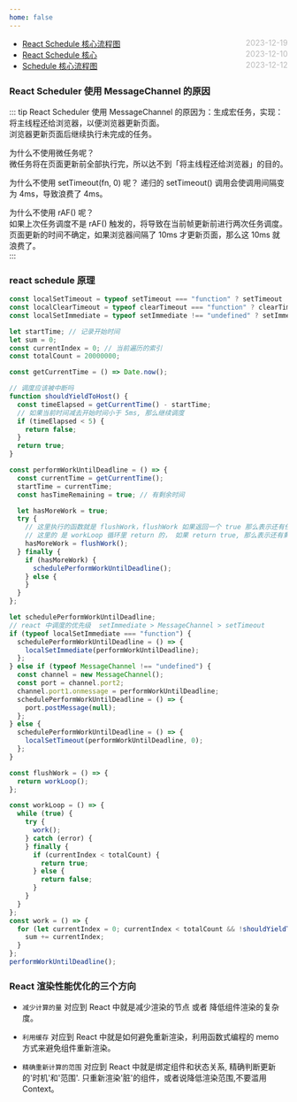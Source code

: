 ```yaml
---
home: false
---
```


- [React Schedule 核心流程图](https://p6-juejin.byteimg.com/tos-cn-i-k3u1fbpfcp/493c087e2fd64e1a8c552f16927192f6~tplv-k3u1fbpfcp-watermark.image?) <span style="color:#bbb; float:right">2023-12-19</span>
- [React Schedule 核心](https://juejin.cn/post/7208222652619800613#heading-5) <span style="color:#bbb; float:right">2023-12-10</span>
- [Schedule 核心流程图](https://zhuanlan.zhihu.com/p/450267610?utm_id=0) <span style="color:#bbb; float:right">2023-12-12</span>

### React Scheduler 使用 MessageChannel 的原因

::: tip
React Scheduler 使用 MessageChannel 的原因为：生成宏任务，实现：  
将主线程还给浏览器，以便浏览器更新页面。  
浏览器更新页面后继续执行未完成的任务。

为什么不使用微任务呢？  
微任务将在页面更新前全部执行完，所以达不到「将主线程还给浏览器」的目的。

为什么不使用 setTimeout(fn, 0) 呢？
递归的 setTimeout() 调用会使调用间隔变为 4ms，导致浪费了 4ms。

为什么不使用 rAF() 呢？  
如果上次任务调度不是 rAF() 触发的，将导致在当前帧更新前进行两次任务调度。  
页面更新的时间不确定，如果浏览器间隔了 10ms 才更新页面，那么这 10ms 就浪费了。  
:::

### react schedule 原理

```js
const localSetTimeout = typeof setTimeout === "function" ? setTimeout : null;
const localClearTimeout = typeof clearTimeout === "function" ? clearTimeout : null;
const localSetImmediate = typeof setImmediate !== "undefined" ? setImmediate : null;

let startTime; // 记录开始时间
let sum = 0;
const currentIndex = 0; // 当前遍历的索引
const totalCount = 20000000;

const getCurrentTime = () => Date.now();

// 调度应该被中断吗
function shouldYieldToHost() {
  const timeElapsed = getCurrentTime() - startTime;
  // 如果当前时间减去开始时间小于 5ms, 那么继续调度
  if (timeElapsed < 5) {
    return false;
  }
  return true;
}

const performWorkUntilDeadline = () => {
  const currentTime = getCurrentTime();
  startTime = currentTime;
  const hasTimeRemaining = true; // 有剩余时间

  let hasMoreWork = true;
  try {
    // 这里执行的函数就是 flushWork，flushWork 如果返回一个 true 那么表示还有任务
    // 这里的 是 workLoop 循环里 return 的， 如果 return true, 那么表示还有剩余的任务，只是时间用完了，被中断了
    hasMoreWork = flushWork();
  } finally {
    if (hasMoreWork) {
      schedulePerformWorkUntilDeadline();
    } else {
    }
  }
};

let schedulePerformWorkUntilDeadline;
// react 中调度的优先级  setImmediate > MessageChannel > setTimeout
if (typeof localSetImmediate === "function") {
  schedulePerformWorkUntilDeadline = () => {
    localSetImmediate(performWorkUntilDeadline);
  };
} else if (typeof MessageChannel !== "undefined") {
  const channel = new MessageChannel();
  const port = channel.port2;
  channel.port1.onmessage = performWorkUntilDeadline;
  schedulePerformWorkUntilDeadline = () => {
    port.postMessage(null);
  };
} else {
  schedulePerformWorkUntilDeadline = () => {
    localSetTimeout(performWorkUntilDeadline, 0);
  };
}

const flushWork = () => {
  return workLoop();
};

const workLoop = () => {
  while (true) {
    try {
      work();
    } catch (error) {
    } finally {
      if (currentIndex < totalCount) {
        return true;
      } else {
        return false;
      }
    }
  }
};
const work = () => {
  for (let currentIndex = 0; currentIndex < totalCount && !shouldYieldToHost(); currentIndex++) {
    sum += currentIndex;
  }
};
performWorkUntilDeadline();
```

### React 渲染性能优化的三个方向

- `减少计算的量` 对应到 React 中就是减少渲染的节点 或者 降低组件渲染的复杂度。

- `利用缓存` 对应到 React 中就是如何避免重新渲染，利用函数式编程的 memo 方式来避免组件重新渲染。

- `精确重新计算的范围` 对应到 React 中就是绑定组件和状态关系, 精确判断更新的'时机'和'范围'. 只重新渲染'脏'的组件，或者说降低渲染范围,不要滥用 Context。
